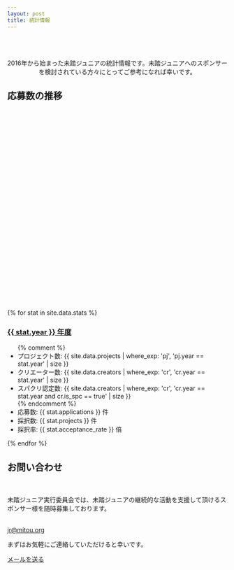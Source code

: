 ```yaml
---
layout: post
title: 統計情報
---
```


<style type="text/css">
@import '/assets/css/highcharts.css';

#container {
  height: 400px;
  max-width: 800px;
  margin: 0 auto;
 }

 @media screen and (max-width: 800px) {
   #container {
     width: 98vw;
     margin-left: calc(-49vw + 50%);
   }
 }


/* For series of 応募数 */
.highcharts-color-0 {
  fill: rgb(40, 161, 58);
  stroke: rgb(40, 161, 58);
}
.highcharts-point {
  fill: rgb(40, 161, 58);
}
.highcharts-axis-labels {
  fill: #000000;
 }
.highcharts-axis-line {
  stroke: rgb(40, 161, 58);
}

/* For another series (Not using for now) */
.highcharts-color-1 {
  fill: #90ed7d;
  stroke: #90ed7d;
}
.highcharts-axis.highcharts-color-1 .highcharts-axis-line {
  stroke: #90ed7d;
}
.highcharts-axis.highcharts-color-1 text {
  fill: #90ed7d;
}

.highcharts-yaxis .highcharts-axis-line {
  stroke-width: 2px;
}
</style>

<script src="/assets/js/highcharts.js"></script>
<!-- NOTE: Use this for expoting image files
     <script src="/assets/js/exporting.js"></script>
-->

<p style="text-align:center; padding: 50px 0px 0px;">
  2016年から始まった未踏ジュニアの統計情報です。未踏ジュニアへのスポンサーを検討されている方々にとってご参考になれば幸いです。
</p>

<h2 style="margin-bottom: 60px;">応募数の推移</h2>

<div id="container"></div>
<script type="text/javascript">
Highcharts.chart('container', {
   chart: {
     type: 'column',
     styledMode: true
   },

   title: {
     text: ''
   },

   yAxis: [{
     className: 'highcharts-color-0',
     title: {
       text: ''
     }
   }],
   xAxis: [{
     className: 'highcharts-color-0',
     title: {
       text: ''
     },
     type: 'datetime',
     labels: {
       format: '{value:%Y}',
     },
     tickInterval: Date.UTC(2016, 0, 1) - Date.UTC(2015, 0, 1)
   }],

   plotOptions: {
     column: {
       borderRadius: 5
     }
   },

   series: [
     {
       name: '応募数',
       data: [
	 [Date.parse('2016'), 15],
	 [Date.parse('2017'), 41],
	 [Date.parse('2018'), 105],
	 [Date.parse('2019'), 127]
       ]
     }
   ]
});
</script>


{% for stat in site.data.stats %}
<h3><a href="/projects/{{ stat.year }}" style="font-weight: bold;">{{ stat.year }} 年度</a></h3>
<ul>
  {% comment %}
  <!-- You can manually check data like this -->
  <li>プロジェクト数: {{ site.data.projects | where_exp: 'pj', 'pj.year == stat.year' | size }}</li>
  <li>クリエーター数: {{ site.data.creators | where_exp: 'cr', 'cr.year == stat.year' | size }}</li>
  <li>スパクリ認定数: {{ site.data.creators | where_exp: 'cr', 'cr.year == stat.year and cr.is_spc == true' | size }}</li>
  {% endcomment %}

  <li>応募数: {{ stat.applications    }} 件</li>
  <li>採択数: {{ stat.projects        }} 件</li>
  <li>採択率: {{ stat.acceptance_rate }} 倍</li>
</ul>
{% endfor %}

## お問い合わせ

<div class='text-center' style="margin-top: 50px;">
  <p>未踏ジュニア実行委員会では、未踏ジュニアの継続的な活動を支援して頂けるスポンサー様を随時募集しております。</p>

  <i class="fas fa-envelope green" style="font-size:36px;"></i><br>
  <a href="mailto:jr@mitou.org">jr@mitou.org</a>

  <p>まずはお気軽にご連絡していただけると幸いです。</p>

  <a href="mailto:jr@mitou.org" class="button">メールを送る</a>
</div>
